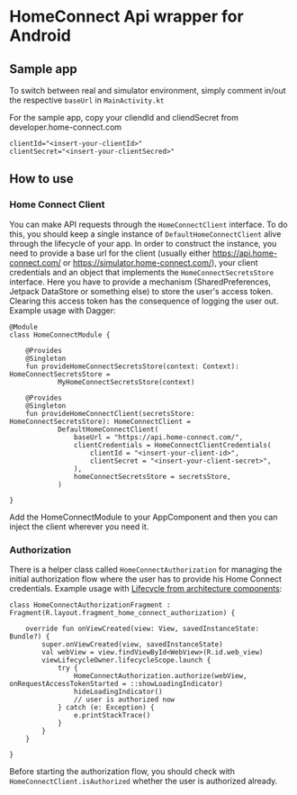 # HomeConnect Api wrapper for Android

## Sample app

To switch between real and simulator environment, simply comment in/out the respective `baseUrl` in `MainActivity.kt`

For the sample app, copy your cliendId and cliendSecret from developer.home-connect.com

```
clientId="<insert-your-clientId>"
clientSecret="<insert-your-clientSecred>"
```

## How to use

### Home Connect Client

You can make API requests through the `HomeConnectClient` interface. To do this, you should keep a single instance of `DefaultHomeConnectClient` alive through the lifecycle of your app.
In order to construct the instance, you need to provide a base url for the client (usually either https://api.home-connect.com/ or https://simulator.home-connect.com/), your client credentials and an object that implements the `HomeConnectSecretsStore` interface.
Here you have to provide a mechanism (SharedPreferences, Jetpack DataStore or something else) to store the user's access token. Clearing this access token has the consequence of logging the user out.
Example usage with Dagger:

```
@Module
class HomeConnectModule {

    @Provides
    @Singleton
    fun provideHomeConnectSecretsStore(context: Context): HomeConnectSecretsStore =
            MyHomeConnectSecretsStore(context)

    @Provides
    @Singleton
    fun provideHomeConnectClient(secretsStore: HomeConnectSecretsStore): HomeConnectClient =
            DefaultHomeConnectClient(
                baseUrl = "https://api.home-connect.com/",
                clientCredentials = HomeConnectClientCredentials(
                    clientId = "<insert-your-client-id>",
                    clientSecret = "<insert-your-client-secret>",
                ),
                homeConnectSecretsStore = secretsStore,
            )

}
```

Add the HomeConnectModule to your AppComponent and then you can inject the client wherever you need it.

### Authorization

There is a helper class called `HomeConnectAuthorization` for managing the initial authorization flow where the user has to provide his Home Connect credentials.
Example usage with [Lifecycle from architecture components](https://developer.android.com/topic/libraries/architecture/coroutines):

```
class HomeConnectAuthorizationFragment : Fragment(R.layout.fragment_home_connect_authorization) {

    override fun onViewCreated(view: View, savedInstanceState: Bundle?) {
        super.onViewCreated(view, savedInstanceState)
        val webView = view.findViewById<WebView>(R.id.web_view)
        viewLifecycleOwner.lifecycleScope.launch {
            try {
                HomeConnectAuthorization.authorize(webView, onRequestAccessTokenStarted = ::showLoadingIndicator)
                hideLoadingIndicator()
                // user is authorized now
            } catch (e: Exception) {
                e.printStackTrace()
            }
        }
    }

}

```

Before starting the authorization flow, you should check with `HomeConnectClient.isAuthorized` whether the user is authorized already.
